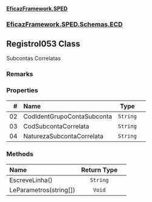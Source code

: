 #### [EficazFramework.SPED](EficazFrameworkSPED.md 'EficazFramework SPED')
### [EficazFramework.SPED.Schemas.ECD](EficazFramework.SPED.Schemas.ECD.md 'EficazFramework.SPED.Schemas.ECD')

## RegistroI053 Class

Subcontas Correlatas

### Remarks
### Properties

| # | Name | Type | |
| ---: | :--- | :---: | :--- |
| 02 | CodIdentGrupoContaSubconta | `String` |  |
| 03 | CodSubcontaCorrelata | `String` |  |
| 04 | NaturezaSubcontaCorrelata | `String` |  |
### Methods

| Name | Return Type | |
| :--- | :---: | :--- |
| EscreveLinha() | `String` |  |
| LeParametros(string[]) | `Void` |  |
